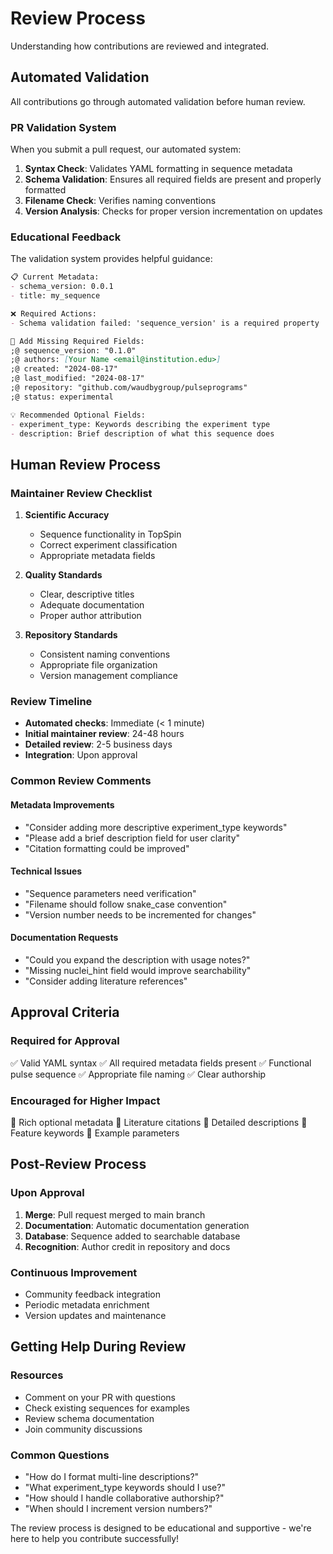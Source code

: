# Review Process

Understanding how contributions are reviewed and integrated.

## Automated Validation

All contributions go through automated validation before human review.

### PR Validation System

When you submit a pull request, our automated system:

1. **Syntax Check**: Validates YAML formatting in sequence metadata
2. **Schema Validation**: Ensures all required fields are present and properly formatted
3. **Filename Check**: Verifies naming conventions
4. **Version Analysis**: Checks for proper version incrementation on updates

### Educational Feedback

The validation system provides helpful guidance:

```markdown
📋 Current Metadata:
- schema_version: 0.0.1
- title: my_sequence

❌ Required Actions:
- Schema validation failed: 'sequence_version' is a required property

📝 Add Missing Required Fields:
;@ sequence_version: "0.1.0"
;@ authors: [Your Name <email@institution.edu>]
;@ created: "2024-08-17"
;@ last_modified: "2024-08-17"
;@ repository: "github.com/waudbygroup/pulseprograms"
;@ status: experimental

💡 Recommended Optional Fields:
- experiment_type: Keywords describing the experiment type
- description: Brief description of what this sequence does
```

## Human Review Process

### Maintainer Review Checklist

1. **Scientific Accuracy**
   - Sequence functionality in TopSpin
   - Correct experiment classification
   - Appropriate metadata fields

2. **Quality Standards**
   - Clear, descriptive titles
   - Adequate documentation
   - Proper author attribution

3. **Repository Standards**
   - Consistent naming conventions
   - Appropriate file organization
   - Version management compliance

### Review Timeline

- **Automated checks**: Immediate (< 1 minute)
- **Initial maintainer review**: 24-48 hours
- **Detailed review**: 2-5 business days
- **Integration**: Upon approval

### Common Review Comments

#### Metadata Improvements
- "Consider adding more descriptive experiment_type keywords"
- "Please add a brief description field for user clarity"
- "Citation formatting could be improved"

#### Technical Issues
- "Sequence parameters need verification"
- "Filename should follow snake_case convention"
- "Version number needs to be incremented for changes"

#### Documentation Requests
- "Could you expand the description with usage notes?"
- "Missing nuclei_hint field would improve searchability"
- "Consider adding literature references"

## Approval Criteria

### Required for Approval
✅ Valid YAML syntax
✅ All required metadata fields present
✅ Functional pulse sequence
✅ Appropriate file naming
✅ Clear authorship

### Encouraged for Higher Impact
🌟 Rich optional metadata
🌟 Literature citations
🌟 Detailed descriptions
🌟 Feature keywords
🌟 Example parameters

## Post-Review Process

### Upon Approval
1. **Merge**: Pull request merged to main branch
2. **Documentation**: Automatic documentation generation
3. **Database**: Sequence added to searchable database
4. **Recognition**: Author credit in repository and docs

### Continuous Improvement
- Community feedback integration
- Periodic metadata enrichment
- Version updates and maintenance

## Getting Help During Review

### Resources
- Comment on your PR with questions
- Check existing sequences for examples
- Review schema documentation
- Join community discussions

### Common Questions
- "How do I format multi-line descriptions?"
- "What experiment_type keywords should I use?"
- "How should I handle collaborative authorship?"
- "When should I increment version numbers?"

The review process is designed to be educational and supportive - we're here to help you contribute successfully!